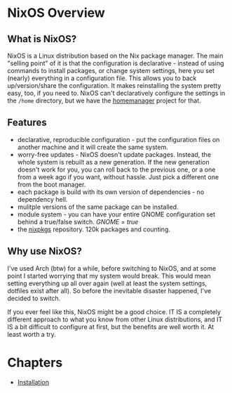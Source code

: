 # NixOS Overview

## What is NixOS?

NixOS is a Linux distribution based on the Nix package manager. The main
"selling point" of it is that the configuration is declarative - instead of
using commands to install packages, or change system settings, here you set
(nearly) everything in a configuration file. This allows you to back
up/version/share the configuration. It makes reinstalling the system pretty
easy, too, if you need to. NixOS can't declaratively configure the settings in
the `/home` directory, but we have the
[homemanager](https://nix-community.github.io/home-manager/) project for that.

## Features

- declarative, reproducible configuration - put the configuration files on
  another machine and it will create the same system.
- worry-free updates - NixOS doesn't update packages. Instead, the whole system
  is rebuilt as a new generation. If the new generation doesn't work for you,
  you can roll back to the previous one, or a one from a week ago if you want,
  without hassle. Just pick a different one from the boot manager.
- each package is build with its own version of dependencies - no dependency
  hell.
- mulitple versions of the same package can be installed.
- module system - you can have your entire GNOME configuration set behind a
  true/false switch. _GNOME = true_
- the [nixpkgs](https://github.com/NixOS/nixpkgs) repository. 120k packages and
  counting.

## Why use NixOS?

I've used Arch (btw) for a while, before switching to NixOS, and at some point I
started worrying that my system would break. This would mean setting everything
up all over again (well at least the system settings, dotfiles exist after all).
So before the inevitable disaster happened, I've decided to switch.

If you ever feel like this, NixOS might be a good choice. IT IS a completely
different approach to what you know from other Linux distributions, and IT IS a
bit difficult to configure at first, but the benefits are well worth it. At
least worth a try.

# Chapters

- [Installation](installation/README.md)
